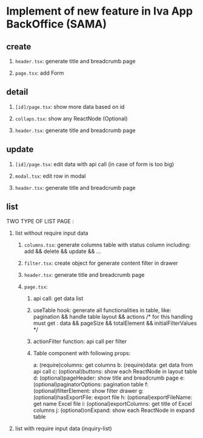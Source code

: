 # Implement of new feature in Iva App BackOffice (SAMA)

## create

1.  `header.tsx`: generate title and breadcrumb page

2.  `page.tsx`: add Form  

## detail

1. `[id]/page.tsx`: show more data based on id

2. `collaps.tsx`: show any ReactNode (Optional)

3. `header.tsx`: generate title and breadcrumb page

## update

1. `[id]/page.tsx`: edit data with api call (in case of form is too big)

2. `modal.tsx`: edit row in modal

3. `header.tsx`: generate title and breadcrumb page

## list

TWO TYPE OF LIST PAGE :

1. list without require input data

    1. `columns.tsx`: generate columns table with status column including: add && delete && update && ...

    2. `filter.tsx`: create object for generate content filter in drawer

    3. `header.tsx`: generate title and breadcrumb page

    4. `page.tsx`:

        1. api call: get data list

        2. useTable hook: generate all functionalities in table, like: pagination && handle table layout && actions
           /* for this handling must get : data && pageSize && totalElement && initialFilterValues */

        3. actionFilter function: api call per filter 

        4. Table component with following props:

           a: (require)columns: get columns 
           b: (require)data: get data from api call
           c: (optional)buttons: show each ReactNode in layout table 
           d: (optional)pageHeader: show title and breadcrumb page
           e: (optional)paginatorOptions: pagination table
           f: (optional)filterElement: show filter drawer 
           g: (optional)hasExportFile: export file 
           h: (optional)exportFileName: get name Excel file
           i: (optional)exportColumns: get title of Excel columns
           j: (optional)onExpand: show each ReactNode in expand table

2. list with require input data (inquiry-list)








